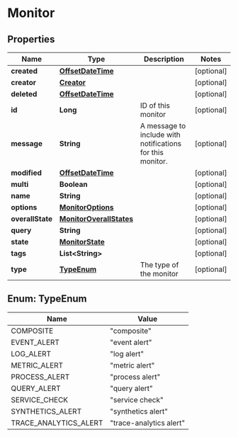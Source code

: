 

# Monitor

## Properties

Name | Type | Description | Notes
------------ | ------------- | ------------- | -------------
**created** | [**OffsetDateTime**](OffsetDateTime.md) |  |  [optional]
**creator** | [**Creator**](Creator.md) |  |  [optional]
**deleted** | [**OffsetDateTime**](OffsetDateTime.md) |  |  [optional]
**id** | **Long** | ID of this monitor |  [optional]
**message** | **String** | A message to include with notifications for this monitor. |  [optional]
**modified** | [**OffsetDateTime**](OffsetDateTime.md) |  |  [optional]
**multi** | **Boolean** |  |  [optional]
**name** | **String** |  |  [optional]
**options** | [**MonitorOptions**](MonitorOptions.md) |  |  [optional]
**overallState** | [**MonitorOverallStates**](MonitorOverallStates.md) |  |  [optional]
**query** | **String** |  |  [optional]
**state** | [**MonitorState**](MonitorState.md) |  |  [optional]
**tags** | **List&lt;String&gt;** |  |  [optional]
**type** | [**TypeEnum**](#TypeEnum) | The type of the monitor |  [optional]



## Enum: TypeEnum

Name | Value
---- | -----
COMPOSITE | &quot;composite&quot;
EVENT_ALERT | &quot;event alert&quot;
LOG_ALERT | &quot;log alert&quot;
METRIC_ALERT | &quot;metric alert&quot;
PROCESS_ALERT | &quot;process alert&quot;
QUERY_ALERT | &quot;query alert&quot;
SERVICE_CHECK | &quot;service check&quot;
SYNTHETICS_ALERT | &quot;synthetics alert&quot;
TRACE_ANALYTICS_ALERT | &quot;trace-analytics alert&quot;



